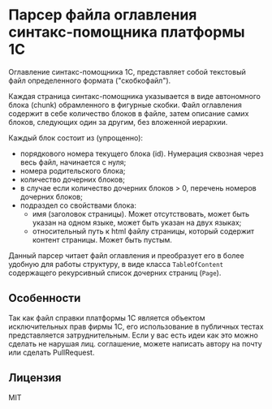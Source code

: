 # Парсер файла оглавления синтакс-помощника платформы 1С

Оглавление синтакс-помощника 1С, представляет собой текстовый файл определенного формата ("скобкофайл").

Каждая страница синтакс-помощника указывается в виде автономного блока (chunk) обрамленного в фигурные скобки.
Файл оглавления содержит в себе количество блоков в файле, затем описание самих блоков, следующих один за другим, без вложенной иерархии.

Каждый блок состоит из (упрощенно):

* порядкового номера текущего блока (id). Нумерация сквозная через весь файл, начинается с нуля;
* номера родительского блока;
* количество дочерних блоков;
* в случае если количество дочерних блоков > 0, перечень номеров дочерних блоков;
* подраздел со свойствами блока:
    * имя (заголовок страницы). Может отсутствовать, может быть указан на одном языке, может быть указан на двух языках;
    * относительный путь к html файлу страницы, который содержит контент страницы. Может быть пустым.

Данный парсер читает файл оглавления и преобразует его в более удобную для работы структуру, в виде класса
`TableOfContent` содержащего рекурсивный список дочерних страниц (`Page`).

## Особенности
Так как файл справки платформы 1С является объектом исключительных прав фирмы 1С, его использование в публичных тестах
представляется затруднительным. Если у вас есть идеи как это можно сделать не нарушая лиц. соглашение, можете написать автору
на почту или сделать PullRequest.

## Лицензия
MIT